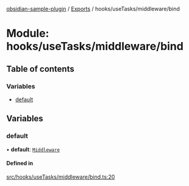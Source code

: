 [obsidian-sample-plugin](../README.md) / [Exports](../modules.md) / hooks/useTasks/middleware/bind

# Module: hooks/useTasks/middleware/bind

## Table of contents

### Variables

- [default](hooks_useTasks_middleware_bind.md#default)

## Variables

### default

• **default**: [`Middleware`](hooks_useTasks_types.md#middleware)

#### Defined in

[src/hooks/useTasks/middleware/bind.ts:20](https://github.com/dromse/personal-grind-manager/blob/93620cd/src/hooks/useTasks/middleware/bind.ts#L20)
